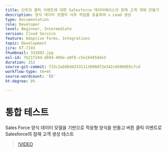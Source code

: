 ```yaml
---
title: 단추의 클릭 이벤트에 대한 Salesforce 데이터베이스의 잠재 고객 개체 만들기
description: 양식 데이터 모델의 사후 작업을 호출하여 s Lead 생성
type: Documentation
role: Developer
level: Beginner, Intermediate
version: Cloud Service
feature: Adaptive Forms, Integrations
topic: Development
jira: KT-7193
thumbnail: 331892.jpg
exl-id: 7b21f24d-d694-489e-a8f6-c5e16445dde3
duration: 252
source-git-commit: f23c2ab86d42531113690df2e342c65060b5c7cd
workflow-type: tm+mt
source-wordcount: '55'
ht-degree: 0%

---
```


# 통합 테스트

Sales Force 양식 데이터 모델을 기반으로 적응형 양식을 만들고 버튼 클릭 이벤트로 Salesforce의 잠재 고객 생성 테스트

>[!VIDEO](https://video.tv.adobe.com/v/331892?quality=12&learn=on)
